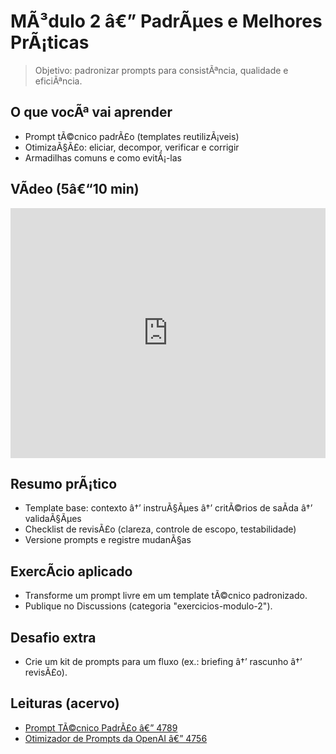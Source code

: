 ﻿# MÃ³dulo 2 â€” PadrÃµes e Melhores PrÃ¡ticas

> Objetivo: padronizar prompts para consistÃªncia, qualidade e eficiÃªncia.

## O que vocÃª vai aprender
- Prompt tÃ©cnico padrÃ£o (templates reutilizÃ¡veis)
- OtimizaÃ§Ã£o: eliciar, decompor, verificar e corrigir
- Armadilhas comuns e como evitÃ¡-las

## VÃ­deo (5â€“10 min)
<iframe width="100%" height="400" src="https://www.youtube.com/embed/XXXXXXXXXXX" title="PadrÃµes e Melhores PrÃ¡ticas" frameborder="0" allowfullscreen></iframe>

## Resumo prÃ¡tico
- Template base: contexto â†’ instruÃ§Ãµes â†’ critÃ©rios de saÃ­da â†’ validaÃ§Ãµes
- Checklist de revisÃ£o (clareza, controle de escopo, testabilidade)
- Versione prompts e registre mudanÃ§as

## ExercÃ­cio aplicado
- Transforme um prompt livre em um template tÃ©cnico padronizado.
- Publique no Discussions (categoria "exercicios-modulo-2").

## Desafio extra
- Crie um kit de prompts para um fluxo (ex.: briefing â†’ rascunho â†’ revisÃ£o).

## Leituras (acervo)

- [Prompt TÃ©cnico PadrÃ£o â€” 4789](../data/2494987106/4789/content.txt)
- [Otimizador de Prompts da OpenAI â€” 4756](../data/2494987106/4756/content.txt)
